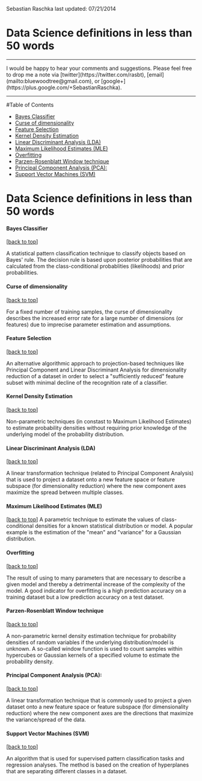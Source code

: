 Sebastian Raschka
last updated: 07/21/2014

# Data Science definitions in less than 50 words

<hr>
I would be happy to hear your comments and suggestions. 
Please feel free to drop me a note via
[twitter](https://twitter.com/rasbt), [email](mailto:bluewoodtree@gmail.com), or [google+](https://plus.google.com/+SebastianRaschka).
<hr>


<a class="mk-toclify" id="table-of-contents"></a>

#Table of Contents
- [Bayes Classifier](#bayes-classifier)
- [Curse of dimensionality](#curse-of-dimensionality)
- [Feature Selection](#feature-selection)
- [Kernel Density Estimation](#kernel-density-estimation)
- [Linear Discriminant Analysis (LDA)](#linear-discriminant-analysis-lda)
- [Maximum Likelihood Estimates (MLE)](#maximum-likelihood-estimates-mle)
- [Overfitting](#overfitting)
- [Parzen-Rosenblatt Window technique](#parzen-rosenblatt-window-technique)
- [Principal Component Analysis (PCA):](#principal-component-analysis-pca)
- [Support Vector Machines (SVM)](#support-vector-machines-svm)


# Data Science definitions in less than 50 words



<a class="mk-toclify" id="bayes-classifier"></a>
#### Bayes Classifier
[[back to top](#table-of-contents)]

A statistical pattern classification technique to classify objects based on Bayes' rule. The decision rule is based upon posterior probabilities that are calculated from the class-conditional probablities (likelihoods) and prior probabilities.

<a class="mk-toclify" id="curse-of-dimensionality"></a>
#### Curse of dimensionality
[[back to top](#table-of-contents)]

For a fixed number of training samples, the curse of dimensionality describes the increased error rate for a large number of dimensions (or features) due to imprecise parameter estimation and assumptions.

<a class="mk-toclify" id="feature-selection"></a>
#### Feature Selection 
[[back to top](#table-of-contents)]

An alternative algorithmic approach to projection-based techniques like Principal Component and Linear Discriminant Analysis for dimensionality reduction of a dataset in order to select a "sufficiently reduced" feature subset with minimal decline of the recognition rate of a classifier.


<a class="mk-toclify" id="kernel-density-estimation"></a>
#### Kernel Density Estimation
[[back to top](#table-of-contents)]

Non-parametric techniques (in constast to Maximum Likelihood Estimates) to estimate probability densities without requiring prior knowledge of the underlying model of the probability distribution.

<a class="mk-toclify" id="linear-discriminant-analysis-lda"></a>
#### Linear Discriminant Analysis (LDA)
[[back to top](#table-of-contents)]

A linear transformation technique (related to Principal Component Analysis) that is used to project a dataset onto a new feature space or feature subspace (for dimensionality reduction) where the new component axes maximize the spread between multiple classes. 

<a class="mk-toclify" id="maximum-likelihood-estimates-mle"></a>
#### Maximum Likelihood Estimates (MLE)
[[back to top](#table-of-contents)]
A parametric technique to estimate the values of class-conditional densities for a known statistical distribution or model. A popular example is the estimation of the "mean" and "variance" for a Gaussian distribution.

<a class="mk-toclify" id="overfitting"></a>
#### Overfitting
[[back to top](#table-of-contents)]

The result of using to many parameters that are necessary to describe a given model and thereby a detrimental increase of the complexity of the model.
A good indicator for overfitting is a high prediction accuracy on a training dataset but a low prediction accuracy on a test dataset.

<a class="mk-toclify" id="parzen-rosenblatt-window-technique"></a>
#### Parzen-Rosenblatt Window technique
[[back to top](#table-of-contents)]

A non-parametric kernel density estimation technique for probability densities of random variables if the underlying distribution/model is unknown. A so-called window function is used to count samples within hypercubes or Gaussian kernels of a specified volume to estimate the probability density.

<a class="mk-toclify" id="principal-component-analysis-pca"></a>
#### Principal Component Analysis (PCA):
[[back to top](#table-of-contents)]

A linear transformation technique that is commonly used to project a given dataset onto a new feature space  or feature subspace (for dimensionality reduction) where the new component axes are the directions that maximize the variance/spread of the data.

<a class="mk-toclify" id="support-vector-machines-svm"></a>
#### Support Vector Machines (SVM)
[[back to top](#table-of-contents)]

An algorithm that is used for supervised pattern classification tasks and regression analyses. The method is based on the creation of hyperplanes that are separating different classes in a dataset. 
